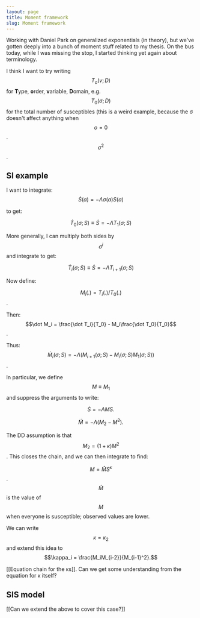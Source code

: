 ```yaml
---
layout: page
title: Moment framework
slug: Moment framework
---
```


Working with Daniel Park on generalized exponentials (in theory), but we've gotten deeply into a bunch of moment stuff related to my thesis. On the bus today, while I was missing the stop, I started thinking yet again about terminology.

I think I want to try writing $$T_o(v; D)$$ for **T**ype, **o**rder, **v**ariable, **D**omain, e.g. $$T_0(\sigma;D)$$ for the total number of susceptibles (this is a weird example, because the σ doesn't affect anything when $$o=0$$. $$σ^2$$.

## SI example

I want to integrate:
$$
\dot S(a) = -\Lambda \sigma(a) S(a)
$$

to get:

$$\dot T_0(\sigma; S) \equiv \dot S = -\Lambda T_1(\sigma; S)$$

More generally, I can multiply both sides by $$\sigma^i$$ and integrate to get:

$$\dot T_i(\sigma; S) \equiv \dot S = -\Lambda T_{i+1}(\sigma; S)$$

Now define:

$$M_i(.) = T_i(.)/T_0(.)$$.

Then: $$\dot M_i = \frac{\dot T_i}{T_0} - M_i\frac{\dot T_0}{T_0}$$.

Thus: $$\dot M_i(\sigma; S) = -\Lambda \left(M_{i+1}(\sigma; S) - M_i(\sigma; S) M_1(\sigma; S)\right) $$.

In particular, we define $$M\equiv M_1$$ and suppress the arguments to write:

$$ \dot S = -\Lambda MS. $$

$$ \dot M = -\Lambda(M_2 - M^2). $$

The DD assumption is that $$M_2 = (1+\kappa) M^2$$. This closes the chain, and we can then integrate to find: 

$$M = \hat M S^\kappa$$. $$\hat M$$ is the value of $$M$$ when everyone is susceptible; observed values are lower.

We can write $$κ = κ_2$$ and extend this idea to $$\kappa_i = \frac{M_iM_{i-2}}{M_{i-1}^2}.$$

[[Equation chain for the κs]]. Can we get some understanding from the equation for κ itself?

## SIS model

[[Can we extend the above to cover this case?]]

